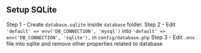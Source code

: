 ## Setup SQLite

Step 1 - Create `database.sqlite` inside `database` folder.
Step 2 - Edit `'default' => env('DB_CONNECTION', 'mysql')` into `'default' => env('DB_CONNECTION', 'sqlite'),` in `config/database.php`
Step 3 - Edit `.env` file into sqlite and remove other properties related to database